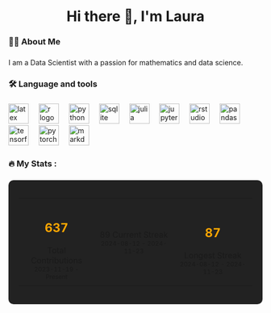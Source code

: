 <h1 align="center">Hi there 👋, I'm Laura</h1>

###

<h3 align="left">👩‍💻  About Me</h3>

###

<p align="left">I am a Data Scientist with a passion for mathematics and data science.</p>

###

<h3 align="left">🛠 Language and tools</h3>

###

<div align="left">
  <img src="https://cdn.jsdelivr.net/gh/devicons/devicon/icons/latex/latex-original.svg" height="40" alt="latex logo"  />
  <img width="12" />
  <img src="https://cdn.jsdelivr.net/gh/devicons/devicon/icons/r/r-original.svg" height="40" alt="r logo"  />
  <img width="12" />
  <img src="https://cdn.jsdelivr.net/gh/devicons/devicon/icons/python/python-original.svg" height="40" alt="python logo"  />
  <img width="12" />
  <img src="https://cdn.jsdelivr.net/gh/devicons/devicon/icons/sqlite/sqlite-original.svg" height="40" alt="sqlite logo"  />
  <img width="12" />
  <img src="https://cdn.jsdelivr.net/gh/devicons/devicon/icons/julia/julia-original.svg" height="40" alt="julia logo"  />
  <img width="12" />
  <img src="https://cdn.jsdelivr.net/gh/devicons/devicon/icons/jupyter/jupyter-original.svg" height="40" alt="jupyter logo"  />
  <img width="12" />
  <img src="https://cdn.jsdelivr.net/gh/devicons/devicon/icons/rstudio/rstudio-original.svg" height="40" alt="rstudio logo"  />
  <img width="12" />
  <img src="https://cdn.jsdelivr.net/gh/devicons/devicon/icons/pandas/pandas-original.svg" height="40" alt="pandas logo"  />
  <img width="12" />
  <img src="https://cdn.jsdelivr.net/gh/devicons/devicon/icons/tensorflow/tensorflow-original.svg" height="40" alt="tensorflow logo"  />
  <img width="12" />
  <img src="https://cdn.jsdelivr.net/gh/devicons/devicon/icons/pytorch/pytorch-original.svg" height="40" alt="pytorch logo"  />
  <img width="12" />
  <img src="https://cdn.jsdelivr.net/gh/devicons/devicon/icons/markdown/markdown-original.svg" height="40" alt="markdown logo"  />
</div>

###

<h3 align="left">🔥   My Stats :</h3>

###

<div align="center" style="background-color: #222; padding: 20px; border-radius: 10px; color: #fff;">
  <table>
    <tr>
      <td align="center" style="padding: 10px;">
        <!-- 631 -->
        <h2 style="font-size: 24px; font-weight: bold; color: #FFA500;"> 637 </h2>
        <span>Total Contributions</span><br>
        <!-- 2023-11-19 -->
        <span style="font-size: 12px;">2023-11-19  - Present</span>
      </td>
      <td align="center" style="padding: 10px;">
        <!-- 🔥 86 -->
        89
        <span>Current Streak</span><br>
        <!-- 2024-08-12 2024-11-18 -->
        <span style="font-size: 12px;">2024-08-12 - 2024-11-23</span>
      </td>
      <td align="center" style="padding: 10px;">
        <!-- 86 -->
        <h2 style="font-size: 24px; font-weight: bold; color: #FFA500;"> 87 </h2>
        <span>Longest Streak</span><br>
        <!-- 2024-08-12 2024-11-18 -->
        <span style="font-size: 12px;">2024-08-12 - 2024-11-23</span>
      </td>
    </tr>
  </table>
</div>



###

